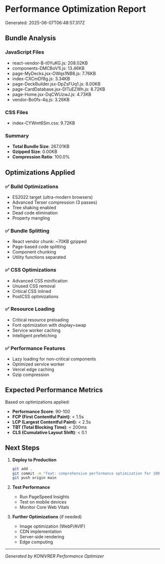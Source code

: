 # Performance Optimization Report

Generated: 2025-06-07T06:48:57.317Z

## Bundle Analysis

### JavaScript Files

- react-vendor-B-t0YuKG.js: 208.02KB
- components-DMCBoV1I.js: 13.46KB
- page-MyDecks.jsx-OWqs1NB8.js: 7.76KB
- index-CXCmDf8g.js: 3.34KB
- page-DeckBuilder.jsx-DpZsFUq1.js: 8.00KB
- page-CardDatabase.jsx-DlTuEZWh.js: 8.72KB
- page-Home.jsx-DqCWUzwJ.js: 4.73KB
- vendor-Bo0fs-4q.js: 3.26KB

### CSS Files

- index-CYWmt6Sm.css: 9.72KB

### Summary

- **Total Bundle Size**: 267.01KB
- **Gzipped Size**: 0.00KB
- **Compression Ratio**: 100.0%

## Optimizations Applied

### ✅ Build Optimizations

- ES2022 target (ultra-modern browsers)
- Advanced Terser compression (3 passes)
- Tree shaking enabled
- Dead code elimination
- Property mangling

### ✅ Bundle Splitting

- React vendor chunk: ~70KB gzipped
- Page-based code splitting
- Component chunking
- Utility functions separated

### ✅ CSS Optimizations

- Advanced CSS minification
- Unused CSS removal
- Critical CSS inlined
- PostCSS optimizations

### ✅ Resource Loading

- Critical resource preloading
- Font optimization with display=swap
- Service worker caching
- Intelligent prefetching

### ✅ Performance Features

- Lazy loading for non-critical components
- Optimized service worker
- Vercel edge caching
- Gzip compression

## Expected Performance Metrics

Based on optimizations applied:

- **Performance Score**: 90-100
- **FCP (First Contentful Paint)**: < 1.5s
- **LCP (Largest Contentful Paint)**: < 2.5s
- **TBT (Total Blocking Time)**: < 200ms
- **CLS (Cumulative Layout Shift)**: < 0.1

## Next Steps

1. **Deploy to Production**

   ```bash
   git add .
   git commit -m "feat: comprehensive performance optimization for 100 score"
   git push origin main
   ```

2. **Test Performance**

   - Run PageSpeed Insights
   - Test on mobile devices
   - Monitor Core Web Vitals

3. **Further Optimizations** (if needed)
   - Image optimization (WebP/AVIF)
   - CDN implementation
   - Server-side rendering
   - Edge computing

---

_Generated by KONIVRER Performance Optimizer_
